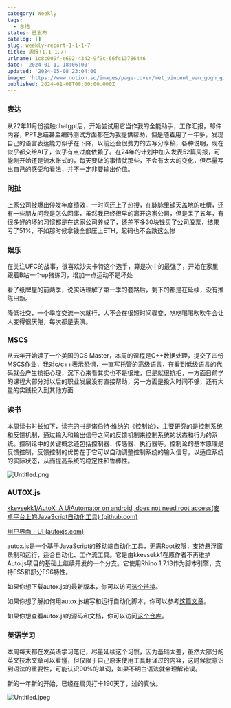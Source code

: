 ```yaml
---
category: Weekly
tags:
  - 总结
status: 已发布
catalog: []
slug: weekly-report-1-1-1-7
title: 周报(1.1-1.7)
urlname: 1c8c009f-e692-4342-9f9c-66fc13786446
date: '2024-01-11 18:06:00'
updated: '2024-05-08 23:04:00'
image: 'https://www.notion.so/images/page-cover/met_vincent_van_gogh_ginoux.jpg'
published: 2024-01-08T08:00:00.000Z
---
```


### 表达


从22年11月份接触chatgpt后，开始尝试用它当作我的全能助手，工作汇报，邮件内容，PPT总结甚至编码测试方面都在为我提供帮助，但是随着用了一年多，发现自己的语言表达能力似乎在下降，以前还会很费力的去写分享稿，各种说明，现在似乎都交给AI了，似乎有点过度依赖了。在24年的计划中加入发表52篇周报，可能刚开始还是流水账式的，每天要做的事情就那些，不会有太大的变化，但尽量写出自己的感受和看法，并不一定非要输出价值。


### 闲扯


上家公司被爆出停发年度绩效，一时间还上了热搜，在脉脉里铺天盖地的吐槽，还有一些朋友问我是怎么回事，虽然我已经很早的离开这家公司，但是呆了五年，有很多好的坏的习惯都是在这家公司养成了，还差不多30块钱买了公司股票，结果亏了51%，不如那时候拿钱全部压上ETH，起码也不会跌这么惨


### 娱乐


在关注UFC的战事，很喜欢沙夫卡特这个选手，算是次中的最强了，开始在家里跟着B站一个up猪练习，增加一点运动不是坏处


看了纸牌屋的前两季，说实话理解了第一季的套路后，剩下的都是在延续，没有推陈出新。


降低社交，一个季度交流一次就行，人不会在很短时间骤变，吃吃喝喝吹吹牛会让人变得很厌倦，每次都是表演。


### MSCS


从去年开始读了一个美国的CS Master，本周的课程是C++数据处理，提交了四份MSCS作业，我对c/c++表示恐惧，一直写托管的高级语言，在看到低级语言的代码就会产生抗拒心理，沉下心来看其实也不是很难，但是就很抗拒，一方面目前学的课程大部分对以后的职业发展没有直接帮助，另一方面是投入时间不够，还有大量的实践投入到其他方面


### 读书


本周读书时长如下，读完的书是诺伯特·维纳的《控制论》，主要研究的是控制系统和反馈机制，通过输入和输出信号之间的反馈机制来控制系统的状态和行为的系统。控制论中的关键概念还包括控制器、传感器、执行器等。控制论的基本原理是反馈控制，反馈控制的优势在于它可以自动调整控制系统的输入信号，以适应系统的实际状态，从而提高系统的稳定性和鲁棒性。


![Untitled.png](https://prod-files-secure.s3.us-west-2.amazonaws.com/5d24fe63-e567-4804-86f9-9fdc62e13082/4d744901-b410-4924-8554-36cce6e9aab7/Untitled.png?X-Amz-Algorithm=AWS4-HMAC-SHA256&X-Amz-Content-Sha256=UNSIGNED-PAYLOAD&X-Amz-Credential=ASIAZI2LB466VLR434LN%2F20250322%2Fus-west-2%2Fs3%2Faws4_request&X-Amz-Date=20250322T053801Z&X-Amz-Expires=3600&X-Amz-Security-Token=IQoJb3JpZ2luX2VjEF0aCXVzLXdlc3QtMiJHMEUCIQC5Dn9u2n7%2Bv6wyfAGUl%2FBHpl0OAJ8BGiUHVKBN%2BxSrSgIgKhlb2iy8zDdltV4nBZozzaNzEabSonVUjHtljKlNtH8qiAQItv%2F%2F%2F%2F%2F%2F%2F%2F%2F%2FARAAGgw2Mzc0MjMxODM4MDUiDFnCph%2FDlAHysjxQsSrcAxMe4uBa64wy9UBGt8za8ahFLU6jhMfCl1PHA6iKAqRfWMeJRavW%2Fout8HQQsIhlQuZ96evQf5%2Bz86osvEmaaFHIdd9CQEZ3%2BksqKoMZ5JsxjbBemzH1QaATZp8kyGE2XH8GgSCpCOvFGaThxwZxYnYkhb5PkOrLaYCw3FNC52%2FlKMHTeRfwEqI0zEhWNTBEhtzqeiptBN3U03WmVg3QMRO1xw8ur4gTat%2F0LdzidkXlAkO64ieCpr6LSgZxBgEUWieJqazmred0fEEAjSCBHF7RcofdbtPhqSUoYpNv7ZM9xNaD38EzKruR%2FKjbpxF7EGgPsQaAL9yEoaZ3Ip8O2ZoSPmyGOw81vId4nrfu69pYUvPZjPVOklNpiWuZ7EdOm9i5A0%2BqRrX3PHvVD881qKd34bL%2BLrnxGiabz%2B%2BjOAJqhlE5tTdVWAV1vobSpFQYy0OcEJ%2B1SOeuGtlssWjjBm8pWXagPl4IS%2BxLVUmzuvtFCxQcb37WYD%2FuQwQhhxzo0Fd7Lpn%2BEwM77gsAh2XlEt5vBqN7ocx%2BVggysSoeGJfN22nT8IA7xLwBIJhVTDbBnGm%2Bm7BxJADCUURlkmabcuFTlqZe7vjDZ7HcHRyT3LMo0x%2FOmUDoT2lGf1vYMJaJ%2Bb4GOqUBv9X8bTVH2CUZx%2Bq%2FSrSZpOklEgGU7BgXu7WDeArUENkbflqIpJ0XK5dWwF1nm79WwokHuEi1KXOTa%2BN9wn3YJl91AcpvqMB3B3B6Cr%2B8Ztem07%2FAxldNsD3l8wCnbP6vUzBP3DErmBxAqxmq9c0JV1iweMZH%2BmxV8y94RN%2FDY2ua9xJ5pEiSbAU8YAl4YS9GMAUxLnwyJqydQCQErV1jJAnE78ex&X-Amz-Signature=3da51f35c475a3672793c95e13cf13bb82165d44512de6d9c7ccb4d78b731f05&X-Amz-SignedHeaders=host&x-id=GetObject)


### AUTOX.js


[kkevsekk1/AutoX: A UiAutomator on android, does not need root access(安卓平台上的JavaScript自动化工具) (github.com)](https://github.com/kkevsekk1/AutoX)


[用户界面 - UI (autoxjs.com)](http://doc.autoxjs.com/#/ui)


autox.js是一个基于JavaScript的移动端自动化工具，无需Root权限，支持悬浮窗录制和运行，适合自动化、工作流工具。它是由kkevsekk1在原作者不再维护Auto.js项目的基础上继续开发的一个分支。它使用Rhino 1.7.13作为脚本引擎，支持ES5和部分ES6特性。


如果你想下载autox.js的最新版本，你可以访问[这个链接](https://github.com/kkevsekk1/AutoX/releases)。


如果你想了解如何用autox.js编写和运行自动化脚本，你可以参考[这篇文章](https://www.cnblogs.com/ghj1976/p/autoxjs.html)。


如果你想查看autox.js的源码和文档，你可以访问[这个仓库](https://github.com/kkevsekk1/AutoX)。


### 英语学习


本周每天都在发英语学习笔记，尽量延续这个习惯，因为基础太差，虽然大部分的英文技术文章可以看懂，但仅限于自己原来使用工具翻译过的内容，这时候就意识到语法的重要性，可能认识90%的单词，如果不明白语法就会理解错误。


新的一年新的开始，已经在扇贝打卡190天了，过的真快。


![Untitled.jpeg](https://prod-files-secure.s3.us-west-2.amazonaws.com/5d24fe63-e567-4804-86f9-9fdc62e13082/c04d3014-4bd3-4142-a613-19220f0a3512/Untitled.jpeg?X-Amz-Algorithm=AWS4-HMAC-SHA256&X-Amz-Content-Sha256=UNSIGNED-PAYLOAD&X-Amz-Credential=ASIAZI2LB466VLR434LN%2F20250322%2Fus-west-2%2Fs3%2Faws4_request&X-Amz-Date=20250322T053801Z&X-Amz-Expires=3600&X-Amz-Security-Token=IQoJb3JpZ2luX2VjEF0aCXVzLXdlc3QtMiJHMEUCIQC5Dn9u2n7%2Bv6wyfAGUl%2FBHpl0OAJ8BGiUHVKBN%2BxSrSgIgKhlb2iy8zDdltV4nBZozzaNzEabSonVUjHtljKlNtH8qiAQItv%2F%2F%2F%2F%2F%2F%2F%2F%2F%2FARAAGgw2Mzc0MjMxODM4MDUiDFnCph%2FDlAHysjxQsSrcAxMe4uBa64wy9UBGt8za8ahFLU6jhMfCl1PHA6iKAqRfWMeJRavW%2Fout8HQQsIhlQuZ96evQf5%2Bz86osvEmaaFHIdd9CQEZ3%2BksqKoMZ5JsxjbBemzH1QaATZp8kyGE2XH8GgSCpCOvFGaThxwZxYnYkhb5PkOrLaYCw3FNC52%2FlKMHTeRfwEqI0zEhWNTBEhtzqeiptBN3U03WmVg3QMRO1xw8ur4gTat%2F0LdzidkXlAkO64ieCpr6LSgZxBgEUWieJqazmred0fEEAjSCBHF7RcofdbtPhqSUoYpNv7ZM9xNaD38EzKruR%2FKjbpxF7EGgPsQaAL9yEoaZ3Ip8O2ZoSPmyGOw81vId4nrfu69pYUvPZjPVOklNpiWuZ7EdOm9i5A0%2BqRrX3PHvVD881qKd34bL%2BLrnxGiabz%2B%2BjOAJqhlE5tTdVWAV1vobSpFQYy0OcEJ%2B1SOeuGtlssWjjBm8pWXagPl4IS%2BxLVUmzuvtFCxQcb37WYD%2FuQwQhhxzo0Fd7Lpn%2BEwM77gsAh2XlEt5vBqN7ocx%2BVggysSoeGJfN22nT8IA7xLwBIJhVTDbBnGm%2Bm7BxJADCUURlkmabcuFTlqZe7vjDZ7HcHRyT3LMo0x%2FOmUDoT2lGf1vYMJaJ%2Bb4GOqUBv9X8bTVH2CUZx%2Bq%2FSrSZpOklEgGU7BgXu7WDeArUENkbflqIpJ0XK5dWwF1nm79WwokHuEi1KXOTa%2BN9wn3YJl91AcpvqMB3B3B6Cr%2B8Ztem07%2FAxldNsD3l8wCnbP6vUzBP3DErmBxAqxmq9c0JV1iweMZH%2BmxV8y94RN%2FDY2ua9xJ5pEiSbAU8YAl4YS9GMAUxLnwyJqydQCQErV1jJAnE78ex&X-Amz-Signature=6e056a006b417fa4868c1c5ef3f42333f797250c85750426d29321d7c00a5f66&X-Amz-SignedHeaders=host&x-id=GetObject)

